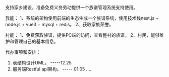 支持家乡建设，准备免费义务劳动提供一个族谱管理系统支持使用。

我能：
1、系统的架构使用前端的生态生成一个族谱系统，使用技术栈nest.js + node.js + vue3 + mysql + redis。
2、获取家族荣誉。

村能：
1、免费获取族谱，提供PC端的访问，查看整村的族谱。
2、村民，能够维护和管理自己的基本信息。


代办事项和安排：
1. 表结构设计UML。  -----12.25
2. 服务端Restful api架构。  ----- 01.05
....